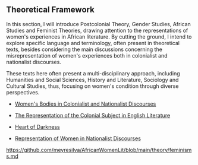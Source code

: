 ## Theoretical Framework

In this section, I will introduce Postcolonial Theory, 
Gender Studies, African Studies and Feminist Theories, drawing attention to the representations of women's experiences
in African literature. By cutting the ground, I intend to explore specific language and terminology, often present in theoretical texts, besides considering 
the main discussions concerning the misrepresentation of women's experiences both in colonialist and nationalist discourses. 

These texts here often present a multi-disciplinary approach, including Humanities and Social 
Sciences, History and Literature, Sociology and Cultural Studies, thus, focusing on women's condition through diverse perspectives.  


- [Women's Bodies in Colonialist and Nationalist Discourses](https://github.com/meyresilva/AfricanWomenLit/blob/main/theory/postcolonialismandgender.md)

- [The Representation of the Colonial Subject in English Literature](https://github.com/meyresilva/AfricanWomenLit/blob/main/theory/englishlitandcolonialistnarratives.md)

- [Heart of Darkness](https://github.com/meyresilva/AfricanWomenLit/blob/main/theory/heartofdarkness.md)

- [Representation of Women in Nationalist Discourses](https://github.com/meyresilva/AfricanWomenLit/blob/main/theory/womenandnationalistdiscourses.md)

https://github.com/meyresilva/AfricanWomenLit/blob/main/theory/feminisms.md

